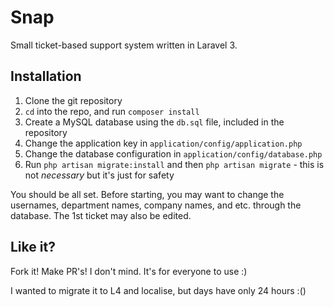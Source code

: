 # Snap
Small ticket-based support system written in Laravel 3.

## Installation

1. Clone the git repository
2. `cd` into the repo, and run `composer install`
3. Create a MySQL database using the `db.sql` file, included in the repository
4. Change the application key in `application/config/application.php`
5. Change the database configuration in `application/config/database.php`
6. Run `php artisan migrate:install` and then `php artisan migrate` - this is not *necessary* but it's just for safety

You should be all set. Before starting, you may want to change the usernames, department names, company names, and etc. through the database. The 1st ticket may also be edited.

## Like it?

Fork it! Make PR's! I don't mind. It's for everyone to use :)

I wanted to migrate it to L4 and localise, but days have only 24 hours :()